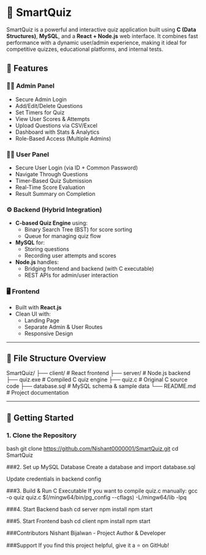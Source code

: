 # 🧠 SmartQuiz

SmartQuiz is a powerful and interactive quiz application built using **C (Data Structures)**, **MySQL**, and a **React + Node.js** web interface. It combines fast performance with a dynamic user/admin experience, making it ideal for competitive quizzes, educational platforms, and internal tests.

## 📌 Features

### 🧑‍💼 Admin Panel
- Secure Admin Login
- Add/Edit/Delete Questions
- Set Timers for Quiz
- View User Scores & Attempts
- Upload Questions via CSV/Excel
- Dashboard with Stats & Analytics
- Role-Based Access (Multiple Admins)

### 👨‍🎓 User Panel
- Secure User Login (via ID + Common Password)
- Navigate Through Questions
- Timer-Based Quiz Submission
- Real-Time Score Evaluation
- Result Summary on Completion

### ⚙️ Backend (Hybrid Integration)
- **C-based Quiz Engine** using:
  - Binary Search Tree (BST) for score sorting
  - Queue for managing quiz flow
- **MySQL** for:
  - Storing questions
  - Recording user attempts and scores
- **Node.js** handles:
  - Bridging frontend and backend (with C executable)
  - REST APIs for admin/user interaction

### 🖥️ Frontend
- Built with **React.js**
- Clean UI with:
  - Landing Page
  - Separate Admin & User Routes
  - Responsive Design

---

## 📂 File Structure Overview

SmartQuiz/
├── client/ # React frontend
├── server/ # Node.js backend
├── quiz.exe # Compiled C quiz engine
├── quiz.c # Original C source code
├── database.sql # MySQL schema & sample data
└── README.md # Project documentation


---

## 🚀 Getting Started

### 1. Clone the Repository

bash
git clone https://github.com/Nishant0000001/SmartQuiz.git
cd SmartQuiz

###2. Set up MySQL Database
Create a database and import database.sql

Update credentials in backend config

###3. Build & Run C Executable
If you want to compile quiz.c manually:
gcc -o quiz quiz.c $(/mingw64/bin/pg_config --cflags) -L/mingw64/lib -lpq

###4. Start Backend
bash
cd server
npm install
npm start

###5. Start Frontend
bash
cd client
npm install
npm start

###Contributors
Nishant Bijalwan - Project Author & Developer

###Support
If you find this project helpful, give it a ⭐ on GitHub!

